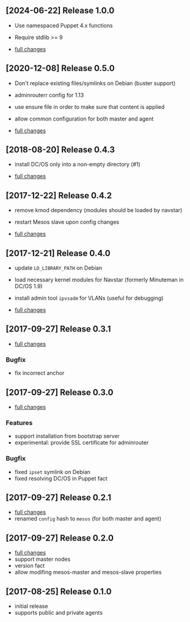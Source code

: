 ## [2024-06-22] Release 1.0.0

* Use namespaced Puppet 4.x functions
* Require stdlib >= 9

* [full changes](https://github.com/deric/puppet-dcos/compare/v0.6.0...v1.0.0)


## [2020-12-08] Release 0.5.0

 * Don't replace existing files/symlinks on Debian (buster support)
 * adminrouterr config for 1.13
 * use ensure file in order to make sure that content is applied
 * allow common configuration for both master and agent

 * [full changes](https://github.com/deric/puppet-dcos/compare/v0.4.3...v0.5.0)


## [2018-08-20] Release 0.4.3
 * install DC/OS only into a non-empty directory (#1)

 * [full changes](https://github.com/deric/puppet-dcos/compare/v0.4.2...v0.4.3)

## [2017-12-22] Release 0.4.2
 * remove kmod dependency (modules should be loaded by navstar)
 * restart Mesos slave upon config changes

 * [full changes](https://github.com/deric/puppet-dcos/compare/v0.4.0...v0.4.2)

## [2017-12-21] Release 0.4.0
 * update `LD_LIBRARY_PATH` on Debian
 * load necessary kernel modules for Navstar (formerly Minuteman in DC/OS 1.9)
 * install admin tool `ipvsadm` for VLANs (useful for debugging)

 * [full changes](https://github.com/deric/puppet-dcos/compare/v0.3.1...v0.4.0)

## [2017-09-27] Release 0.3.1
 * [full changes](https://github.com/deric/puppet-dcos/compare/v0.3.0...v0.3.1)

### Bugfix
 * fix incorrect anchor

## [2017-09-27] Release 0.3.0
 * [full changes](https://github.com/deric/puppet-dcos/compare/v0.2.1...v0.3.0)

### Features
 * support installation from bootstrap server
 * experimental: provide SSL certificate for adminrouter

### Bugfix
 * fixed `ipset` symlink on Debian
 * fixed resolving DC/OS in Puppet fact

## [2017-09-27] Release 0.2.1
 * [full changes](https://github.com/deric/puppet-dcos/compare/v0.2.0...v0.2.1)
 * renamed `config` hash to `mesos` (for both master and agent)

## [2017-09-27] Release 0.2.0

 * [full changes](https://github.com/deric/puppet-dcos/compare/v0.1.0...v0.2.0)
 * support master nodes
 * version fact
 * allow modifing mesos-master and mesos-slave properties

## [2017-08-25] Release 0.1.0

 * initial release
 * supports public and private agents
